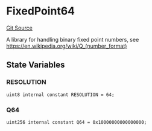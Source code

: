 # FixedPoint64
[Git Source](https://github.com/MarginalProtocol/v1-core/blob/692b49fa7fdd08211d0090e7004215e23af735d5/contracts/libraries/FixedPoint64.sol)

A library for handling binary fixed point numbers, see https://en.wikipedia.org/wiki/Q_(number_format)


## State Variables
### RESOLUTION

```solidity
uint8 internal constant RESOLUTION = 64;
```


### Q64

```solidity
uint256 internal constant Q64 = 0x10000000000000000;
```



